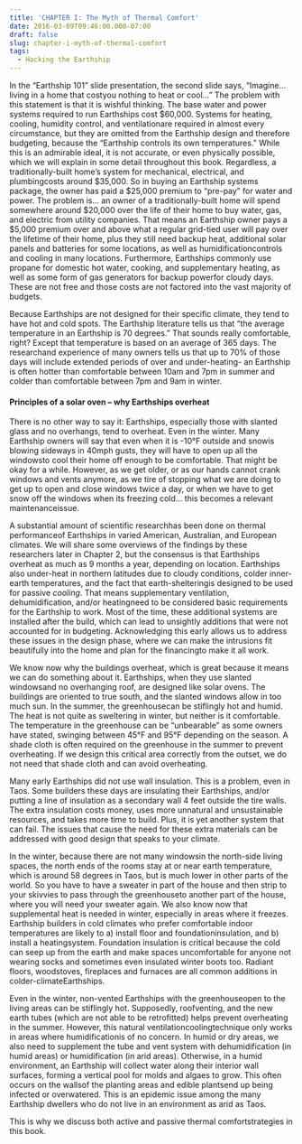 ```yaml
---
title: 'CHAPTER I: The Myth of Thermal Comfort'
date: 2016-03-09T09:46:00.000-07:00
draft: false
slug: chapter-i-myth-of-thermal-comfort
tags:
  - Hacking the Earthship
---
```




In the “Earthship 101” slide presentation, the second slide says, “Imagine… living in a home that costyou nothing to heat or cool…” The problem with this statement is that it is wishful thinking. The base water and power systems required to run Earthships cost $60,000. Systems for heating, cooling, humidity control, and ventilationare required in almost every circumstance, but they are omitted from the Earthship design and therefore budgeting, because the “Earthship controls its own temperatures.” While this is an admirable ideal, it is not accurate, or even physically possible, which we will explain in some detail throughout this book. Regardless, a traditionally-built home’s system for mechanical, electrical, and plumbingcosts around $35,000. So in buying an Earthship systems package, the owner has paid a $25,000 premium to “pre-pay” for water and power. The problem is… an owner of a traditionally-built home will spend somewhere around $20,000 over the life of their home to buy water, gas, and electric from utility companies. That means an Earthship owner pays a $5,000 premium over and above what a regular grid-tied user will pay over the lifetime of their home, plus they still need backup heat, additional solar panels and batteries for some locations, as well as humidificationcontrols and cooling in many locations. Furthermore, Earthships commonly use propane for domestic hot water, cooking, and supplementary heating, as well as some form of gas generators for backup powerfor cloudy days. These are not free and those costs are not factored into the vast majority of budgets. 



Because Earthships are not designed for their specific climate, they tend to have hot and cold spots. The Earthship literature tells us that “the average temperature in an Earthship is 70 degrees.” That sounds really comfortable, right? Except that temperature is based on an average of 365 days. The researchand experience of many owners tells us that up to 70% of those days will include extended periods of over and under-heating\- an Earthship is often hotter than comfortable between 10am and 7pm in summer and colder than comfortable between 7pm and 9am in winter.

#### Principles of a solar oven – why Earthships overheat

There is no other way to say it: Earthships, especially those with slanted glass and no overhangs, tend to overheat. Even in the winter. Many Earthship owners will say that even when it is -10°F outside and snowis blowing sideways in 40mph gusts, they will have to open up all the windowsto cool their home off enough to be comfortable. That might be okay for a while. However, as we get older, or as our hands cannot crank windows and vents anymore, as we tire of stopping what we are doing to get up to open and close windows twice a day, or when we have to get snow off the windows when its freezing cold… this becomes a relevant maintenanceissue.



A substantial amount of scientific researchhas been done on thermal performanceof Earthships in varied American, Australian, and European climates. We will share some overviews of the findings by these researchers later in Chapter 2, but the consensus is that Earthships overheat as much as 9 months a year, depending on location. Earthships also under-heat in northern latitudes due to cloudy conditions, colder inner-earth temperatures, and the fact that earth-shelteringis designed to be used for passive _cooling_. That means supplementary ventilation, dehumidification, and/or heatingneed to be considered basic requirements for the Earthship to work. Most of the time, these additional systems are installed after the build, which can lead to unsightly additions that were not accounted for in budgeting. Acknowledging this early allows us to address these issues in the design phase, where we can make the intrusions fit beautifully into the home and plan for the financingto make it all work.



We know now why the buildings overheat, which is great because it means we can do something about it. Earthships, when they use slanted windowsand no overhanging roof, are designed like solar ovens. The buildings are oriented to true south, and the slanted windows allow in too much sun. In the summer, the greenhousecan be stiflingly hot and humid. The heat is not quite as sweltering in winter, but neither is it comfortable. The temperature in the greenhouse can be “unbearable” as some owners have stated, swinging between 45°F and 95°F depending on the season. A shade cloth is often required on the greenhouse in the summer to prevent overheating. If we design this critical area correctly from the outset, we do not need that shade cloth and can avoid overheating. 



Many early Earthships did not use wall insulation. This is a problem, even in Taos. Some builders these days are insulating their Earthships, and/or putting a line of insulation as a secondary wall 4 feet outside the tire walls. The extra insulation costs money, uses more unnatural and unsustainable resources, and takes more time to build. Plus, it is yet another system that can fail. The issues that cause the need for these extra materials can be addressed with good design that speaks to your climate.



In the winter, because there are not many windowsin the north-side living spaces, the north ends of the rooms stay at or near earth temperature, which is around 58 degrees in Taos, but is much lower in other parts of the world. So you have to have a sweater in part of the house and then strip to your skivvies to pass through the greenhouseto another part of the house, where you will need your sweater again. We also know now that supplemental heat is needed in winter, especially in areas where it freezes. Earthship builders in cold climates who prefer comfortable indoor temperatures are likely to a) install floor and foundationinsulation, and b) install a heatingsystem. Foundation insulation is critical because the cold can seep up from the earth and make spaces uncomfortable for anyone not wearing socks and sometimes even insulated winter boots too. Radiant floors, woodstoves, fireplaces and furnaces are all common additions in colder-climateEarthships. 



Even in the winter, non-vented Earthships with the greenhouseopen to the living areas can be stiflingly hot. Supposedly, roofventing, and the new earth tubes (which are not able to be retrofitted) helps prevent overheating in the summer. However, this natural ventilationcoolingtechnique only works in areas where humidificationis of no concern. In humid or dry areas, we also need to supplement the tube and vent system with dehumidification (in humid areas) or humidification (in arid areas). Otherwise, in a humid environment, an Earthship will collect water along their interior wall surfaces, forming a vertical pool for molds and algaes to grow. This often occurs on the wallsof the planting areas and edible plantsend up being infected or overwatered. This is an epidemic issue among the many Earthship dwellers who do not live in an environment as arid as Taos.



This is why we discuss both active and passive thermal comfortstrategies in this book.
